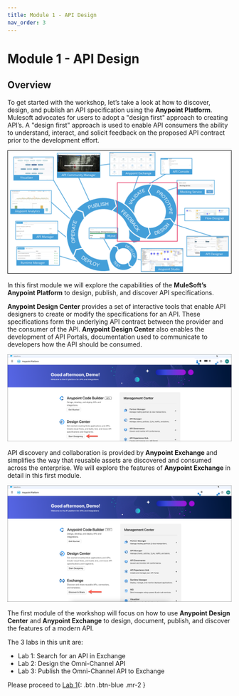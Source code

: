 ```yaml
---
title: Module 1 - API Design
nav_order: 3
---
```


# Module 1 - API Design

## Overview

To get started with the workshop, let’s take a look at how to discover, design, and publish an API specification using the **Anypoint Platform**. Mulesoft advocates for users to adopt a "design first" approach to creating API’s. A "design first" approach is used to enable API consumers the ability to understand, interact, and solicit feedback on the proposed API contract prior to the development effort.

![Platform](../..//assets/images/module1/module1_design_first.png "Platform")

In this first module we will explore the capabilities of the **MuleSoft’s Anypoint Platform** to design, publish, and discover API specifications.

**Anypoint Design Center** provides a set of interactive tools that enable API designers to create or modify the specifications for an API. These specifications form the underlying API contract between the provider and the consumer of the API. **Anypoint Design Center** also enables the development of API Portals, documentation used to communicate to developers how the API should be consumed.

![Start Designing](../..//assets/images/module1/lab2/module1_lab2_anypoint_home.png)

API discovery and collaboration is provided by **Anypoint Exchange** and simplifies the way that reusable assets are discovered and consumed across the enterprise. We will explore the features of **Anypoint Exchange** in detail in this first module.

![Discover and Share](../..//assets/images/module1/lab1/module1_lab1_exchangeicon.png "Discover and Share")

The first module of the workshop will focus on how to use **Anypoint Design Center** and **Anypoint Exchange** to design, document, publish, and discover the features of a modern API.

The 3 labs in this unit are:

- Lab 1: Search for an API in Exchange
- Lab 2: Design the Omni-Channel API
- Lab 3: Publish the Omni-Channel API to Exchange

Please proceed to [Lab 1](./module-1-lab-1){: .btn .btn-blue  .mr-2  }